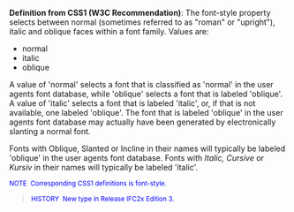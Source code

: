 **Definition from CSS1 (W3C
Recommendation)**: The font-style property selects between normal (sometimes referred to as "roman" or "upright"), italic and oblique faces within a font family. Values are:

* normal 
* italic 
* oblique

A value of 'normal' selects a font that is classified as 'normal' in the user agents font database, while 'oblique' selects a font that is labeled 'oblique'. A value of 'italic' selects a font that is labeled 'italic', or, if that is not available, one labeled 'oblique'. The font that is labeled 'oblique' in the user agents font database may actually have been generated by electronically slanting a normal font.

Fonts with Oblique, Slanted or Incline in their names will typically be labeled 'oblique' in the user agents font database. Fonts with _Italic, Cursive_ or _Kursiv_ in their names will typically be labeled 'italic'.

> <small>
  <font color="#0000ff">NOTE&nbsp;
Corresponding CSS1 definitions is font-style.</font>
  </small>

> <small><font color="#0000ff">HISTORY&nbsp;
New type in Release IFC2x
Edition 3.</font></small>